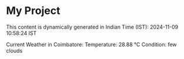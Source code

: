 # My Project

This content is dynamically generated in Indian Time (IST): 2024-11-09 10:58:24 IST


Current Weather in Coimbatore:
Temperature: 28.88 °C
Condition: few clouds
